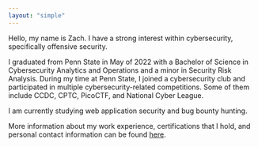 ```yaml
---
layout: "simple"
---
```


Hello, my name is Zach. I have a strong interest within cybersecurity, specifically offensive security. 

I graduated from Penn State in May of 2022 with a Bachelor of Science in Cybersecurity Analytics and Operations and a minor in Security Risk Analysis. During my time at Penn State, I joined a cybersecurity club and participated in multiple cybersecurity-related competitions. Some of them include CCDC, CPTC, PicoCTF, and National Cyber League.

I am currently studying web application security and bug bounty hunting.

More information about my work experience, certifications that I hold, and personal contact information can be found [here](/about-me/more-info/).
